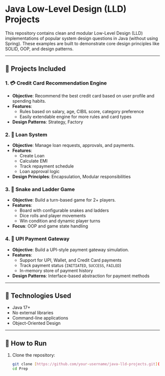 # Java Low-Level Design (LLD) Projects

This repository contains clean and modular Low-Level Design (LLD) implementations of popular system design questions in Java (without using Spring). These examples are built to demonstrate core design principles like SOLID, OOP, and design patterns.

---

## 📌 Projects Included

### 1. 💳 Credit Card Recommendation Engine
- **Objective**: Recommend the best credit card based on user profile and spending habits.
- **Features**:
  - Rules based on salary, age, CIBIL score, category preference
  - Easily extendable engine for more rules and card types
- **Design Patterns**: Strategy, Factory

### 2. 🏦 Loan System
- **Objective**: Manage loan requests, approvals, and payments.
- **Features**:
  - Create Loan
  - Calculate EMI
  - Track repayment schedule
  - Loan approval logic
- **Design Principles**: Encapsulation, Modular responsibilities

### 3. 🐍 Snake and Ladder Game
- **Objective**: Build a turn-based game for 2+ players.
- **Features**:
  - Board with configurable snakes and ladders
  - Dice rolls and player movements
  - Win condition and dynamic player turns
- **Focus**: OOP and game state handling

### 4. 💸 UPI Payment Gateway
- **Objective**: Build a UPI-style payment gateway simulation.
- **Features**:
  - Support for UPI, Wallet, and Credit Card payments
  - Track payment status (`INITIATED`, `SUCCESS`, `FAILED`)
  - In-memory store of payment history
- **Design Patterns**: Interface-based abstraction for payment methods

---

## 🔧 Technologies Used
- Java 17+
- No external libraries
- Command-line applications
- Object-Oriented Design

---

## 🚀 How to Run
1. Clone the repository:
   ```bash
   git clone [https://github.com/your-username/java-lld-projects.git](https://github.com/Guru-21/LLD_Questions)
   cd Prep
